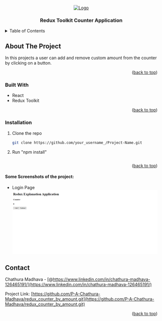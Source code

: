 <a name="readme-top"></a>

<!-- PROJECT LOGO -->
<br />
<div align="center">
  <a href="">
    <img src="https://media.licdn.com/dms/image/D4E12AQFGtCLzryEsvQ/article-cover_image-shrink_720_1280/0/1683961037831?e=2147483647&v=beta&t=ZCCnGgCZCv_v08kv8-JhZ0gnYdyq6aOi3NOBT8HEgDY" alt="Logo" width="80" height="80">
  </a>

<h3 align="center">Redux Toolkit Counter Application</h3>
</div>

<!-- TABLE OF CONTENTS -->
<details>
  <summary>Table of Contents</summary>
  <ol>
    <li>
      <a href="#about-the-project">About The Project</a>
      <ul>
        <li><a href="#built-with">Built With</a></li>
      </ul>
    </li>
    <li>
      <a href="#getting-started">Getting Started</a>
      <ul>
        <li><a href="#prerequisites">Prerequisites</a></li>
        <li><a href="#installation">Installation</a></li>
      </ul>
    </li>
    <li><a href="#contact">Contact</a></li>
  </ol>
</details>

<!-- ABOUT THE PROJECT -->

## About The Project

In this projects a user can add and remove custom amount from the counter by clicking on a button.

<p align="right">(<a href="#readme-top">back to top</a>)</p>

### Built With

- React
- Redux Toolkit

<p align="right">(<a href="#readme-top">back to top</a>)</p>

### Installation

1. Clone the repo
   ```sh
   git clone https://github.com/your_username_/Project-Name.git
2. Run "npm install"
   ```

<p align="right">(<a href="#readme-top">back to top</a>)</p>

#### Some Screenshots of the project:
- Login Page
![image](/images/Home.png)


<!-- CONTACT -->

## Contact

Chathura Madhava - [@https://www.linkedin.com/in/chathura-madhava-126465191/](https://www.linkedin.com/in/chathura-madhava-126465191/)

Project Link: [https://github.com/P-A-Chathura-Madhava/redux_counter_by_amount.git](https://github.com/P-A-Chathura-Madhava/redux_counter_by_amount.git)

<p align="right">(<a href="#readme-top">back to top</a>)</p>
